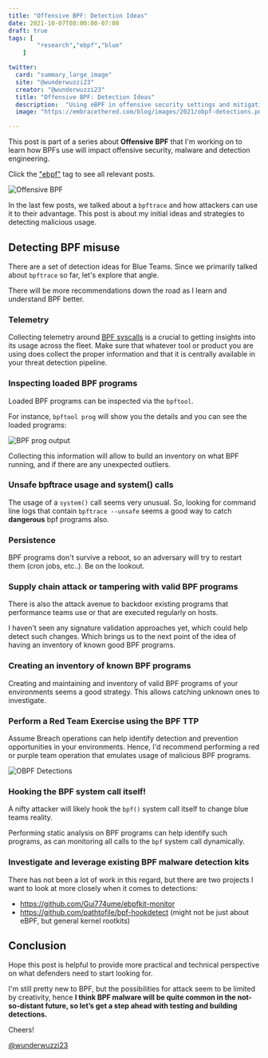 ```yaml
---
title: "Offensive BPF: Detection Ideas"
date: 2021-10-07T08:00:00-07:00
draft: true
tags: [
        "research","ebpf","blue"
    ]

twitter:
  card: "summary_large_image"
  site: "@wunderwuzzi23"
  creator: "@wunderwuzzi23"
  title: "Offensive BPF: Detection Ideas"
  description:  "Using eBPF in offensive security settings and mitigations"
  image: "https://embracethered.com/blog/images/2021/obpf-detections.png"

---
```


This post is part of a series about **Offensive BPF** that I'm working on to learn how BPFs use will impact offensive security, malware and detection engineering. 

Click the ["ebpf"](/blog/tags/ebpf) tag to see all relevant posts.

![Offensive BPF](/blog/images/2021/offensive-bpf.png)

In the last few posts, we talked about a `bpftrace` and how attackers can use it to their advantage. This post is about my initial ideas and strategies to detecting malicious usage. 

## Detecting BPF misuse

There are a set of detection ideas for Blue Teams. Since we primarily talked about `bpftrace` so far, let's explore that angle. 

There will be more recommendations down the road as I learn and understand BPF better.

### Telemetry

Collecting telemetry around [BPF syscalls](https://www.kernel.org/doc/html/latest/userspace-api/ebpf/syscall.html) is a crucial to getting insights into its usage across the fleet. Make sure that whatever tool or product you are using does collect the proper information and that it is centrally available in your threat detection pipeline.

### Inspecting loaded BPF programs

Loaded BPF programs can be inspected via the `bpftool`.

For instance, `bpftool prog` will show you the details and you can see the loaded programs:

![BPF prog output](/blog/images/2021/bpfprog.png)

Collecting this information will allow to build an inventory on what BPF running, and if there are any unexpected outliers.

### Unsafe bpftrace usage and system() calls

The usage of a `system()` call seems very unusual. So, looking for command line logs that contain `bpftrace --unsafe` seems a good way to catch **dangerous** bpf programs also.

### Persistence

BPF programs don't survive a reboot, so an adversary will try to restart them (cron jobs, etc..). Be on the lookout.

### Supply chain attack or tampering with valid BPF programs

There is also the attack avenue to backdoor existing programs that performance teams use or that are executed regularly on hosts.  

I haven't seen any signature validation approaches yet, which could help detect such changes. Which brings us to the next point of the idea of having an inventory of known good BPF programs.

### Creating an inventory of known BPF programs

Creating and maintaining and inventory of valid BPF programs of your environments seems a good strategy. This allows catching unknown ones to investigate.

### Perform a Red Team Exercise using the BPF TTP

Assume Breach operations can help identify detection and prevention opportunities in your environments. Hence, I'd recommend performing a red or purple team operation that emulates usage of malicious BPF programs.

![OBPF Detections](/blog/images/2021/obpf-detections.png)

### Hooking the BPF system call itself!

A nifty attacker will likely hook the `bpf()` system call itself to change blue teams reality. 

Performing static analysis on BPF programs can help identify such programs, as can monitoring all calls to the `bpf` system call dynamically.

### Investigate and leverage existing BPF malware detection kits

There has not been a lot of work in this regard, but there are two projects I want to look at more closely when it comes to detections:

* https://github.com/Gui774ume/ebpfkit-monitor
* https://github.com/pathtofile/bpf-hookdetect (might not be just about eBPF, but general kernel rootkits)


## Conclusion

Hope this post is helpful to provide more practical and technical perspective on what defenders need to start looking for. 

I'm still pretty new to BPF, but the possibilities for attack seem to be limited by creativity, hence **I think BPF malware will be quite common in the not-so-distant future, so let’s get a step ahead with testing and building detections.**

Cheers!

[@wunderwuzzi23](https://twitter.com/wunderwuzzi23)

